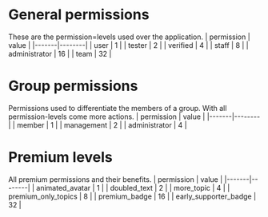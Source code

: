 # General permissions
These are the permission=levels used over the application.
| permission | value   |
|-------|--------|
| user | 1 |
| tester  | 2 |
| verified  | 4 |
| staff  | 8 |
| administrator  | 16 |
| team  | 32 |

# Group permissions
Permissions used to differentiate the members of a group. With all permission-levels come more actions.
| permission | value   |
|-------|--------|
| member  | 1 |
| management  | 2 |
| administrator  | 4 |

# Premium levels
All premium permissions and their benefits.
| permission | value   |
|-------|--------|
| animated_avatar | 1 |
| doubled_text | 2 |
| more_topic | 4 |
| premium_only_topics | 8 |
| premium_badge | 16 |
| early_supporter_badge | 32 |